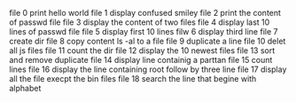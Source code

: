 file 0 print hello world
file 1 display confused smiley
file 2 print the content of passwd file
file 3 display the content of two files
file 4 display last 10 lines of passwd file
file 5 display first 10 lines
filw 6 display third line
file 7 create dir
file 8 copy content ls -al to a file
file 9 duplicate a line
file 10 delet all js files
file 11 count the dir
file 12 display the 10 newest files
file 13 sort and remove duplicate
file 14 display line containig a parttan
file 15 count lines
file 16 display the line containing root follow by three line
file 17 display all the file execpt the bin files
file 18 search the line that begine with alphabet
